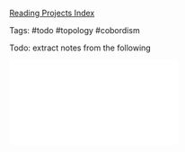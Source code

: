 [Reading Projects Index](../Reading%20Projects%20Index.md)

Tags: #todo #topology #cobordism

Todo: extract notes from the following

![](../zettelkasten/attachments/Apr%2028%2000h21.pdf)
